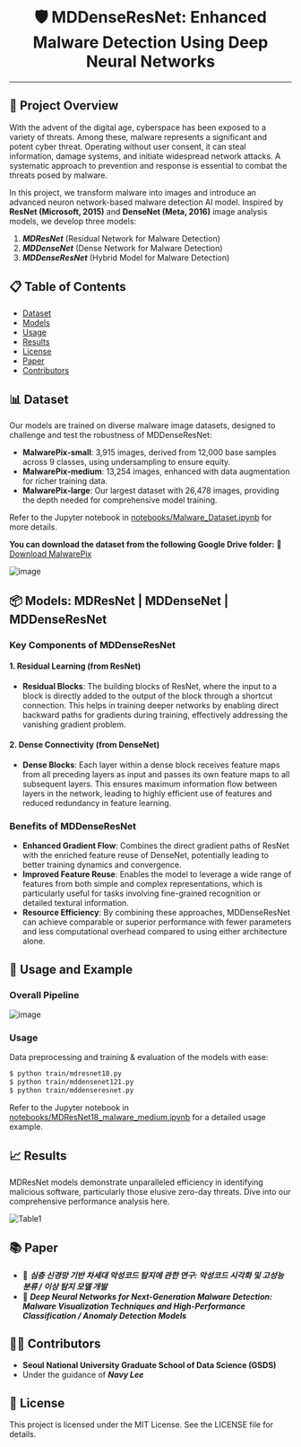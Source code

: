 <div align="center">

# 🛡️ MDDenseResNet: Enhanced Malware Detection Using Deep Neural Networks

</div>

---

## 📑 Project Overview
With the advent of the digital age, cyberspace has been exposed to a variety of threats. Among these, malware represents a significant and potent cyber threat. Operating without user consent, it can steal information, damage systems, and initiate widespread network attacks. A systematic approach to prevention and response is essential to combat the threats posed by malware.

In this project, we transform malware into images and introduce an advanced neuron network-based malware detection AI model. Inspired by **ResNet (Microsoft, 2015)** and **DenseNet (Meta, 2016)** image analysis models, we develop three models:
1. ***MDResNet*** (Residual Network for Malware Detection)
2. ***MDDenseNet*** (Dense Network for Malware Detection)
3. ***MDDenseResNet*** (Hybrid Model for Malware Detection)

## 📋 Table of Contents
- [Dataset](#-dataset)
- [Models](#-models)
- [Usage](#-usage-and-example)
- [Results](#-results)
- [License](#-license)
- [Paper](#-paper)
- [Contributors](#-contributors)

## 📊 Dataset

Our models are trained on diverse malware image datasets, designed to challenge and test the robustness of MDDenseResNet:

- **MalwarePix-small**: 3,915 images, derived from 12,000 base samples across 9 classes, using undersampling to ensure equity.
- **MalwarePix-medium**: 13,254 images, enhanced with data augmentation for richer training data.
- **MalwarePix-large**: Our largest dataset with 26,478 images, providing the depth needed for comprehensive model training.

Refer to the Jupyter notebook in [notebooks/Malware_Dataset.ipynb](notebooks/Malware_Dataset.ipynb) for more details.

**You can download the dataset from the following Google Drive folder:**
📁 [Download MalwarePix](https://drive.google.com/drive/folders/1d6pnDUoJt7tDYyCFxDcDiTYa-2TdVn7N)
  
![image](https://github.com/Navy10021/MDDenseResNet/assets/105137667/6c6d3ab7-6f68-4773-b8a6-6937de17e503)


## 📦 Models: MDResNet | MDDenseNet | MDDenseResNet
### Key Components of MDDenseResNet
#### 1. Residual Learning (from ResNet)
- **Residual Blocks**: The building blocks of ResNet, where the input to a block is directly added to the output of the block through a shortcut connection. This helps in training deeper networks by enabling direct backward paths for gradients during training, effectively addressing the vanishing gradient problem.

#### 2. Dense Connectivity (from DenseNet)
- **Dense Blocks**: Each layer within a dense block receives feature maps from all preceding layers as input and passes its own feature maps to all subsequent layers. This ensures maximum information flow between layers in the network, leading to highly efficient use of features and reduced redundancy in feature learning.

### Benefits of MDDenseResNet
- **Enhanced Gradient Flow**: Combines the direct gradient paths of ResNet with the enriched feature reuse of DenseNet, potentially leading to better training dynamics and convergence.
- **Improved Feature Reuse**: Enables the model to leverage a wide range of features from both simple and complex representations, which is particularly useful for tasks involving fine-grained recognition or detailed textural information.
- **Resource Efficiency**: By combining these approaches, MDDenseResNet can achieve comparable or superior performance with fewer parameters and less computational overhead compared to using either architecture alone.

## 🚀 Usage and Example

### Overall Pipeline

![image](https://github.com/Navy10021/MDDenseResNet/assets/105137667/f4ee0df5-6893-45e6-aa85-8929c2f55c6a)


### Usage
Data preprocessing and training & evaluation of the models with ease:
```bash
$ python train/mdresnet18.py
$ python train/mddensenet121.py
$ python train/mddenseresnet.py
```
Refer to the Jupyter notebook in [notebooks/MDResNet18_malware_medium.ipynb](notebooks/MDResNet18_malware_medium.ipynb) for a detailed usage example.

## 📈 Results

MDResNet models demonstrate unparalleled efficiency in identifying malicious software, particularly those elusive zero-day threats. Dive into our comprehensive performance analysis here.

![Table1](https://github.com/user-attachments/assets/407f9f8b-c590-419b-80ec-49bad75f779d)

## 📚 Paper

- 📝 ***심층 신경망 기반 차세대 악성코드 탐지에 관한 연구: 악성코드 시각화 및 고성능 분류 / 이상 탐지 모델 개발***
- 📝 ***Deep Neural Networks for Next-Generation Malware Detection: Malware Visualization Techniques and High-Performance Classification / Anomaly Detection Models***

## 👨‍💻 Contributors
- **Seoul National University Graduate School of Data Science (GSDS)**
- Under the guidance of ***Navy Lee***

## 📜 License
This project is licensed under the MIT License. See the LICENSE file for details.

